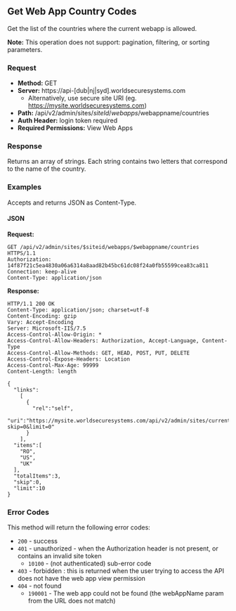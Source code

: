 ## Get Web App Country Codes

Get the list of the countries where the current webapp is allowed.

**Note:** This operation does not support: pagination, filtering, or sorting parameters.  

### Request

* **Method:** GET
* **Server:** https://api-[dub|nj|syd].worldsecuresystems.com
  * Alternatively, use secure site URI (eg. https://mysite.worldsecuresystems.com)
* **Path:** /api/v2/admin/sites/$siteId/webapps/$webappname/countries
* **Auth Header:** login token required
* **Required Permissions:** View Web Apps

### Response

Returns an array of strings. Each string contains two letters that correspond to the name of the country.

### Examples

Accepts and returns JSON as Content-Type.

#### JSON

**Request:**
~~~
GET /api/v2/admin/sites/$siteid/webapps/$webappname/countries HTTPS/1.1
Authorization: 14f87f21c5ea4830a06a6314a8aad82b45bc61dc08f24a0fb55599cea83ca811
Connection: keep-alive
Content-Type: application/json
~~~

**Response:**

~~~
HTTP/1.1 200 OK
Content-Type: application/json; charset=utf-8
Content-Encoding: gzip
Vary: Accept-Encoding
Server: Microsoft-IIS/7.5
Access-Control-Allow-Origin: *
Access-Control-Allow-Headers: Authorization, Accept-Language, Content-Type
Access-Control-Allow-Methods: GET, HEAD, POST, PUT, DELETE
Access-Control-Expose-Headers: Location
Access-Control-Max-Age: 99999
Content-Length: length
 
{
  "links":
    [
      {
        "rel":"self",
        "uri":"https://mysite.worldsecuresystems.com/api/v2/admin/sites/current/webapps/Helpers/countrycodes?skip=0&limit=0"
      }
    ],
  "items":[
    "RO",
    "US",
    "UK"
  ],
  "totalItems":3,
  "skip":0,
  "limit":10
}
~~~

### Error Codes

This method will return the following error codes:

* `200` - success
* `401` - unauthorized - when the Authorization header is not present, or contains an invalid site token
	* `10100` - (not authenticated) sub-error code
* `403` - forbidden : this is returned when the user trying to access the API does not have the web app view permission
* `404` - not found
  * `190001` - The web app could not be found (the webAppName param from the URL does not match)
